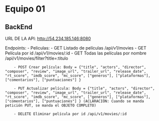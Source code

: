 # Equipo 01

## BackEnd

URL DE LA API: http://54.234.185.146:8080

Endpoints:
    - Peliculas:
        - GET Listado de películas /api/v1/movies
        - GET Película por id /api/v1/movies/:id
        - GET Todas las películas por nombre /api/v1/movies/filter?title=:titulo
            
        - POST Crear película: Body = {"title", "actors", "director", "composer", "review", "image_url", "trailer_url", "release_date", "rt_score", "imdb_score", "mc_score", ["generos"], ["plataformas"], ["comentarios"], ["puntuaciones"] }

        - PUT Actualizar película: Body = {"title", "actors", "director", "composer", "review", "image_url", "trailer_url", "release_date", "rt_score", "imdb_score", "mc_score", ["generos"], ["plataformas"], ["comentarios"], ["puntuaciones"] } (ACLARACIÓN: Cuando se manda petición PUT, se manda el OBJETO COMPLETO)

        - DELETE Eliminar película por id /api/v1/movies/:id

